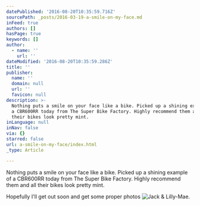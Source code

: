 ```yaml
---
datePublished: '2016-08-20T10:35:59.716Z'
sourcePath: _posts/2016-03-19-a-smile-on-my-face.md
inFeed: true
authors: []
hasPage: true
keywords: []
author:
  - name: ''
    url: ''
dateModified: '2016-08-20T10:35:59.286Z'
title: ''
publisher:
  name: ''
  domain: null
  url: ''
  favicon: null
description: >-
  Nothing puts a smile on your face like a bike. Picked up a shining example of
  a CBR600RR today from The Super Bike Factory. Highly recommend them and all
  their bikes look pretty mint.
inLanguage: null
inNav: false
via: {}
starred: false
url: a-smile-on-my-face/index.html
_type: Article

---
```

Nothing puts a smile on your face like a bike. Picked up a shining example of a CBR600RR today from The Super Bike Factory. Highly recommend them and all their bikes look pretty mint.

Hopefully I'll get out soon and get some proper photos
![Jack & Lilly-Mae.](https://the-grid-user-content.s3-us-west-2.amazonaws.com/5c2b3eae-0831-4293-bc04-9f9925d4da9d.jpg)